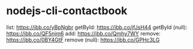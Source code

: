 # nodejs-cli-contactbook

list: https://ibb.co/yBpNgbr
getById: https://ibb.co/jfJsH44
getById (null): https://ibb.co/QF5njm6
add: https://ibb.co/Qmhy7WY
remove: https://ibb.co/0BY4GtF
remove (null): https://ibb.co/GPHc3LG
